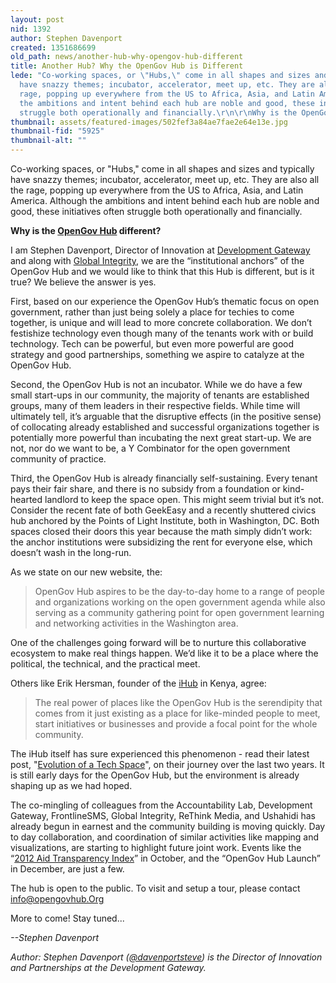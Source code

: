 ```yaml
---
layout: post
nid: 1392
author: Stephen Davenport
created: 1351686699
old_path: news/another-hub-why-opengov-hub-different
title: Another Hub? Why the OpenGov Hub is Different
lede: "Co-working spaces, or \"Hubs,\" come in all shapes and sizes and typically
  have snazzy themes; incubator, accelerator, meet up, etc. They are also all the
  rage, popping up everywhere from the US to Africa, Asia, and Latin America. Although
  the ambitions and intent behind each hub are noble and good, these initiatives often
  struggle both operationally and financially.\r\n\r\nWhy is the OpenGov Hub different?"
thumbnail: assets/featured-images/502fef3a84ae7fae2e64e13e.jpg
thumbnail-fid: "5925"
thumbnail-alt: ""
---
```


Co-working spaces, or "Hubs," come in all shapes and sizes and typically have snazzy themes; incubator, accelerator, meet up, etc. They are also all the rage, popping up everywhere from the US to Africa, Asia, and Latin America. Although the ambitions and intent behind each hub are noble and good, these initiatives often struggle both operationally and financially.

**Why is the [OpenGov Hub](http://www.opengovhub.org) different?**

I am Stephen Davenport, Director of Innovation at [Development Gateway](/) and along with [Global Integrity](http://www.globalintegrity.org/), we are the “institutional anchors” of the OpenGov Hub and we would like to think that this Hub is different, but is it true? We believe the answer is yes.

First, based on our experience the OpenGov Hub’s thematic focus on open government, rather than just being solely a place for techies to come together, is unique and will lead to more concrete collaboration. We don’t festishize technology even though many of the tenants work with or build technology. Tech can be powerful, but even more powerful are good strategy and good partnerships, something we aspire to catalyze at the OpenGov Hub.

Second, the OpenGov Hub is not an incubator. While we do have a few small start-ups in our community, the majority of tenants are established groups, many of them leaders in their respective fields. While time will ultimately tell, it’s arguable that the disruptive effects (in the positive sense) of collocating already established and successful organizations together is potentially more powerful than incubating the next great start-up. We are not, nor do we want to be, a Y Combinator for the open government community of practice.

Third, the OpenGov Hub is already financially self-sustaining. Every tenant pays their fair share, and there is no subsidy from a foundation or kind-hearted landlord to keep the space open. This might seem trivial but it’s not. Consider the recent fate of both GeekEasy and a recently shuttered civics hub anchored by the Points of Light Institute, both in Washington, DC. Both spaces closed their doors this year because the math simply didn’t work: the anchor institutions were subsidizing the rent for everyone else, which doesn’t wash in the long-run.

As we state on our new website, the:
> OpenGov Hub aspires to be the day-to-day home to a range of people and organizations working on the open government agenda while also serving as a community gathering point for open government learning and networking activities in the Washington area.

One of the challenges going forward will be to nurture this collaborative ecosystem to make real things happen. We’d like it to be a place where the political, the technical, and the practical meet.

Others like Erik Hersman, founder of the [iHub](http://www.ihub.co.ke/pages/home.php) in Kenya, agree:

> The real power of places like the OpenGov Hub is the serendipity that comes from it just existing as a place for like-minded people to meet, start initiatives or businesses and provide a focal point for the whole community.

The iHub itself has sure experienced this phenomenon - read their latest post, "[Evolution of a Tech Space](http://www.ihub.co.ke/blog/2012/08/evolution-of-a-tech-space/)", on their journey over the last two years. It is still early days for the OpenGov Hub, but the environment is already shaping up as we had hoped.

The co-mingling of colleagues from the Accountability Lab, Development Gateway, FrontlineSMS, Global Integrity, ReThink Media, and Ushahidi has already begun in earnest and the community building is moving quickly. Day to day collaboration, and coordination of similar activities like mapping and visualizations, are starting to highlight future joint work. Events like the “[2012 Aid Transparency Index](http://www.publishwhatyoufund.org/index/2012-index/)” in October, and the “OpenGov Hub Launch” in December, are just a few.

 The hub is open to the public. To visit and setup a tour, please contact [info@opengovhub.Org](mailto:info@opengovhub.Org)

 More to come! Stay tuned...

*--Stephen Davenport*

*Author: Stephen Davenport ([@davenportsteve](http://www.twitter.com/davenportsteve)) is the Director of Innovation and Partnerships at the Development Gateway.*
